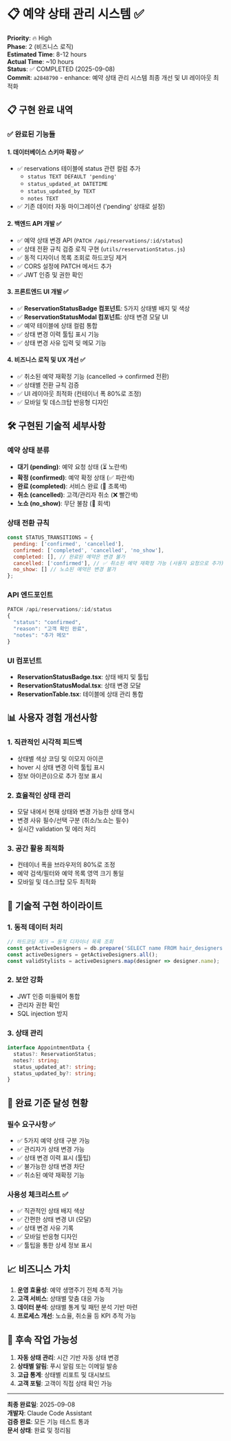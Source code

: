 # 📋 예약 상태 관리 시스템 ✅

**Priority**: 🔥 High  
**Phase**: 2 (비즈니스 로직)  
**Estimated Time**: 8-12 hours  
**Actual Time**: ~10 hours  
**Status**: ✅ COMPLETED (2025-09-08)  
**Commit**: `a2848790` - enhance: 예약 상태 관리 시스템 최종 개선 및 UI 레이아웃 최적화

## 📋 구현 완료 내역

### ✅ 완료된 기능들

#### 1. 데이터베이스 스키마 확장 ✅
- ✅ reservations 테이블에 status 관련 컬럼 추가
  - `status TEXT DEFAULT 'pending'`
  - `status_updated_at DATETIME`
  - `status_updated_by TEXT`
  - `notes TEXT`
- ✅ 기존 데이터 자동 마이그레이션 ('pending' 상태로 설정)

#### 2. 백엔드 API 개발 ✅
- ✅ 예약 상태 변경 API (`PATCH /api/reservations/:id/status`)
- ✅ 상태 전환 규칙 검증 로직 구현 (`utils/reservationStatus.js`)
- ✅ 동적 디자이너 목록 조회로 하드코딩 제거
- ✅ CORS 설정에 PATCH 메서드 추가
- ✅ JWT 인증 및 권한 확인

#### 3. 프론트엔드 UI 개발 ✅
- ✅ **ReservationStatusBadge 컴포넌트**: 5가지 상태별 배지 및 색상
- ✅ **ReservationStatusModal 컴포넌트**: 상태 변경 모달 UI
- ✅ 예약 테이블에 상태 컬럼 통합
- ✅ 상태 변경 이력 툴팁 표시 기능
- ✅ 상태 변경 사유 입력 및 메모 기능

#### 4. 비즈니스 로직 및 UX 개선 ✅
- ✅ 취소된 예약 재확정 기능 (cancelled → confirmed 전환)
- ✅ 상태별 전환 규칙 검증
- ✅ UI 레이아웃 최적화 (컨테이너 폭 80%로 조정)
- ✅ 모바일 및 데스크탑 반응형 디자인

## 🛠 구현된 기술적 세부사항

### 예약 상태 분류
- **대기 (pending)**: 예약 요청 상태 (⏳ 노란색)
- **확정 (confirmed)**: 예약 확정 상태 (✅ 파란색)
- **완료 (completed)**: 서비스 완료 (🎉 초록색)
- **취소 (cancelled)**: 고객/관리자 취소 (❌ 빨간색)
- **노쇼 (no_show)**: 무단 불참 (👻 회색)

### 상태 전환 규칙
```javascript
const STATUS_TRANSITIONS = {
  pending: ['confirmed', 'cancelled'],
  confirmed: ['completed', 'cancelled', 'no_show'],
  completed: [], // 완료된 예약은 변경 불가
  cancelled: ['confirmed'], // ✅ 취소된 예약 재확정 가능 (사용자 요청으로 추가)
  no_show: [] // 노쇼된 예약은 변경 불가
};
```

### API 엔드포인트
```javascript
PATCH /api/reservations/:id/status
{
  "status": "confirmed",
  "reason": "고객 확인 완료", 
  "notes": "추가 메모"
}
```

### UI 컴포넌트
- **ReservationStatusBadge.tsx**: 상태 배지 및 툴팁
- **ReservationStatusModal.tsx**: 상태 변경 모달
- **ReservationTable.tsx**: 테이블에 상태 관리 통합

## 📊 사용자 경험 개선사항

### 1. 직관적인 시각적 피드백
- 상태별 색상 코딩 및 이모지 아이콘
- hover 시 상태 변경 이력 툴팁 표시
- 정보 아이콘(ℹ️)으로 추가 정보 표시

### 2. 효율적인 상태 관리
- 모달 내에서 현재 상태와 변경 가능한 상태 명시
- 변경 사유 필수/선택 구분 (취소/노쇼는 필수)
- 실시간 validation 및 에러 처리

### 3. 공간 활용 최적화
- 컨테이너 폭을 브라우저의 80%로 조정
- 예약 검색/필터와 예약 목록 영역 크기 통일
- 모바일 및 데스크탑 모두 최적화

## 🔧 기술적 구현 하이라이트

### 1. 동적 데이터 처리
```javascript
// 하드코딩 제거 → 동적 디자이너 목록 조회
const getActiveDesigners = db.prepare('SELECT name FROM hair_designers WHERE is_active = 1');
const activeDesigners = getActiveDesigners.all();
const validStylists = activeDesigners.map(designer => designer.name);
```

### 2. 보안 강화
- JWT 인증 미들웨어 통합
- 관리자 권한 확인
- SQL injection 방지

### 3. 상태 관리
```typescript
interface AppointmentData {
  status?: ReservationStatus;
  notes?: string;
  status_updated_at?: string;
  status_updated_by?: string;
}
```

## 🎯 완료 기준 달성 현황

### 필수 요구사항 ✅
- ✅ 5가지 예약 상태 구분 가능
- ✅ 관리자가 상태 변경 가능
- ✅ 상태 변경 이력 표시 (툴팁)
- ✅ 불가능한 상태 변경 차단
- ✅ 취소된 예약 재확정 기능

### 사용성 체크리스트 ✅
- ✅ 직관적인 상태 배지 색상
- ✅ 간편한 상태 변경 UI (모달)
- ✅ 상태 변경 사유 기록
- ✅ 모바일 반응형 디자인
- ✅ 툴팁을 통한 상세 정보 표시

## 📈 비즈니스 가치

1. **운영 효율성**: 예약 생명주기 전체 추적 가능
2. **고객 서비스**: 상태별 맞춤 대응 가능
3. **데이터 분석**: 상태별 통계 및 패턴 분석 기반 마련
4. **프로세스 개선**: 노쇼율, 취소율 등 KPI 추적 가능

## 🔄 후속 작업 가능성

1. **자동 상태 관리**: 시간 기반 자동 상태 변경
2. **상태별 알림**: 푸시 알림 또는 이메일 발송
3. **고급 통계**: 상태별 리포트 및 대시보드
4. **고객 포털**: 고객이 직접 상태 확인 가능

---

**최종 완료일**: 2025-09-08  
**개발자**: Claude Code Assistant  
**검증 완료**: 모든 기능 테스트 통과  
**문서 상태**: 완료 및 정리됨